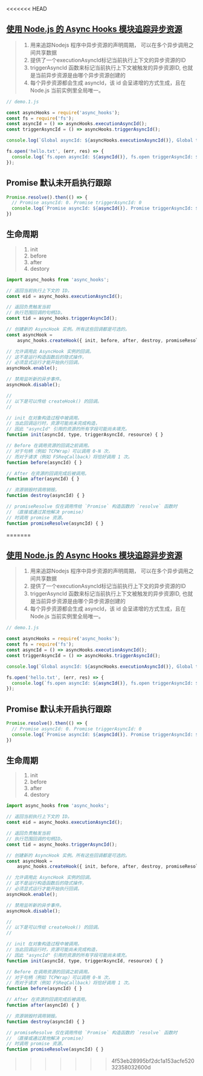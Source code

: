 <<<<<<< HEAD
## [使用 Node.js 的 Async Hooks 模块追踪异步资源](https://www.nodejs.red/#/nodejs/modules/async-hooks)
> 1. 用来追踪Nodejs 程序中异步资源的声明周期， 可以在多个异步调用之间共享数据
> 2. 提供了一个executionAsyncId标记当前执行上下文的异步资源的ID
> 3. triggerAsyncId 函数来标记当前执行上下文被触发的异步资源ID, 也就是当前异步资源是由哪个异步资源创建的
> 4. 每个异步资源都会生成 asyncId，该 id 会呈递增的方式生成，且在 Node.js 当前实例里全局唯一。
```javascript
// demo.1.js

const asyncHooks = require('async_hooks');
const fs = require('fs');
const asyncId = () => asyncHooks.executionAsyncId();
const triggerAsyncId = () => asyncHooks.triggerAsyncId();

console.log(`Global asyncId: ${asyncHooks.executionAsyncId()}, Global triggerAsyncId: ${triggerAsyncId()}`);

fs.open('hello.txt', (err, res) => {
  console.log(`fs.open asyncId: ${asyncId()}, fs.open triggerAsyncId: ${triggerAsyncId()}`);
});
```
## Promise 默认未开启执行跟踪
```javascript
Promise.resolve().then(() => {
  // Promise asyncId: 0. Promise triggerAsyncId: 0
  console.log(`Promise asyncId: ${asyncId()}. Promise triggerAsyncId: ${triggerAsyncId()}`);
})
```

## 生命周期
> 1. init
> 2. before
> 3. after
> 4. destory
```javascript
import async_hooks from 'async_hooks';

// 返回当前执行上下文的 ID。
const eid = async_hooks.executionAsyncId();

// 返回负责触发当前
// 执行范围回调的句柄ID。
const tid = async_hooks.triggerAsyncId();

// 创建新的 AsyncHook 实例。所有这些回调都是可选的。
const asyncHook =
    async_hooks.createHook({ init, before, after, destroy, promiseResolve });

// 允许调用此 AsyncHook 实例的回调。
// 这不是运行构造函数后的隐式操作，
// 必须显式运行才能开始执行回调。
asyncHook.enable();

// 禁用监听新的异步事件。
asyncHook.disable();

//
// 以下是可以传给 createHook() 的回调。
//

// init 在对象构造过程中被调用。
// 当此回调运行时，资源可能尚未完成构造，
// 因此 "asyncId" 引用的资源的所有字段可能尚未填充。
function init(asyncId, type, triggerAsyncId, resource) { }

// Before 在调用资源的回调之前调用。
// 对于句柄（例如 TCPWrap）可以调用 0-N 次，
// 而对于请求（例如 FSReqCallback）将恰好调用 1 次。
function before(asyncId) { }

// After 在资源的回调完成后被调用。
function after(asyncId) { }

// 资源销毁时调用销毁。
function destroy(asyncId) { }

// promiseResolve 仅在调用传给 `Promise` 构造函数的 `resolve` 函数时
// （直接或通过其他解决 promise）
// 时调用 promise 资源。
function promiseResolve(asyncId) { }
```

=======
## [使用 Node.js 的 Async Hooks 模块追踪异步资源](https://www.nodejs.red/#/nodejs/modules/async-hooks)
> 1. 用来追踪Nodejs 程序中异步资源的声明周期， 可以在多个异步调用之间共享数据
> 2. 提供了一个executionAsyncId标记当前执行上下文的异步资源的ID
> 3. triggerAsyncId 函数来标记当前执行上下文被触发的异步资源ID, 也就是当前异步资源是由哪个异步资源创建的
> 4. 每个异步资源都会生成 asyncId，该 id 会呈递增的方式生成，且在 Node.js 当前实例里全局唯一。
```javascript
// demo.1.js

const asyncHooks = require('async_hooks');
const fs = require('fs');
const asyncId = () => asyncHooks.executionAsyncId();
const triggerAsyncId = () => asyncHooks.triggerAsyncId();

console.log(`Global asyncId: ${asyncHooks.executionAsyncId()}, Global triggerAsyncId: ${triggerAsyncId()}`);

fs.open('hello.txt', (err, res) => {
  console.log(`fs.open asyncId: ${asyncId()}, fs.open triggerAsyncId: ${triggerAsyncId()}`);
});
```
## Promise 默认未开启执行跟踪
```javascript
Promise.resolve().then(() => {
  // Promise asyncId: 0. Promise triggerAsyncId: 0
  console.log(`Promise asyncId: ${asyncId()}. Promise triggerAsyncId: ${triggerAsyncId()}`);
})
```

## 生命周期
> 1. init
> 2. before
> 3. after
> 4. destory
```javascript
import async_hooks from 'async_hooks';

// 返回当前执行上下文的 ID。
const eid = async_hooks.executionAsyncId();

// 返回负责触发当前
// 执行范围回调的句柄ID。
const tid = async_hooks.triggerAsyncId();

// 创建新的 AsyncHook 实例。所有这些回调都是可选的。
const asyncHook =
    async_hooks.createHook({ init, before, after, destroy, promiseResolve });

// 允许调用此 AsyncHook 实例的回调。
// 这不是运行构造函数后的隐式操作，
// 必须显式运行才能开始执行回调。
asyncHook.enable();

// 禁用监听新的异步事件。
asyncHook.disable();

//
// 以下是可以传给 createHook() 的回调。
//

// init 在对象构造过程中被调用。
// 当此回调运行时，资源可能尚未完成构造，
// 因此 "asyncId" 引用的资源的所有字段可能尚未填充。
function init(asyncId, type, triggerAsyncId, resource) { }

// Before 在调用资源的回调之前调用。
// 对于句柄（例如 TCPWrap）可以调用 0-N 次，
// 而对于请求（例如 FSReqCallback）将恰好调用 1 次。
function before(asyncId) { }

// After 在资源的回调完成后被调用。
function after(asyncId) { }

// 资源销毁时调用销毁。
function destroy(asyncId) { }

// promiseResolve 仅在调用传给 `Promise` 构造函数的 `resolve` 函数时
// （直接或通过其他解决 promise）
// 时调用 promise 资源。
function promiseResolve(asyncId) { }
```

>>>>>>> 4f53eb28995bf2dc1a153acfe52032358032600d
